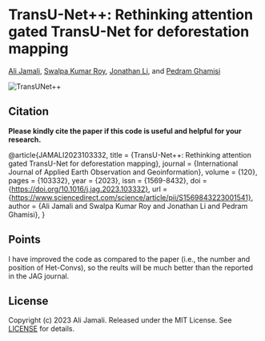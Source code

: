 # TransU-Net++: Rethinking attention gated TransU-Net for deforestation mapping



[Ali Jamali](https://www.researchgate.net/profile/Ali-Jamali), [Swalpa Kumar Roy](https://swalpa.github.io), [Jonathan Li](https://uwaterloo.ca/geography-environmental-management/people-profiles/jonathan-li), and [Pedram Ghamisi](https://www.iarai.ac.at/people/pedramghamisi/)


![TransUNet++](https://github.com/aj1365/TransUNetplus2/assets/22929034/8588ab22-7458-4f2b-9cc5-616bc332fe47)


Citation
---------------------

**Please kindly cite the paper if this code is useful and helpful for your research.**

@article{JAMALI2023103332,
title = {TransU-Net++: Rethinking attention gated TransU-Net for deforestation mapping},
journal = {International Journal of Applied Earth Observation and Geoinformation},
volume = {120},
pages = {103332},
year = {2023},
issn = {1569-8432},
doi = {https://doi.org/10.1016/j.jag.2023.103332},
url = {https://www.sciencedirect.com/science/article/pii/S1569843223001541},
author = {Ali Jamali and Swalpa Kumar Roy and Jonathan Li and Pedram Ghamisi},
}

Points
---------------------

I have improved the code as compared to the paper (i.e., the number and position of Het-Convs), so the reults will be much better than the reported in the JAG journal.

## License

Copyright (c) 2023 Ali Jamali. Released under the MIT License. See [LICENSE](LICENSE) for details.
